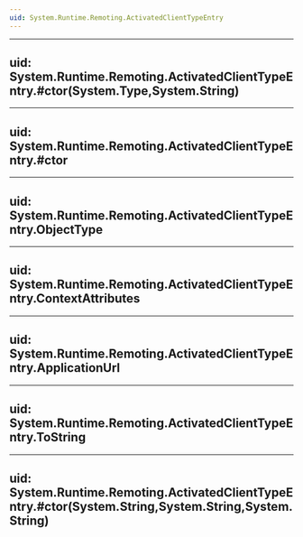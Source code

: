 ```yaml
---
uid: System.Runtime.Remoting.ActivatedClientTypeEntry
---
```


---
uid: System.Runtime.Remoting.ActivatedClientTypeEntry.#ctor(System.Type,System.String)
---

---
uid: System.Runtime.Remoting.ActivatedClientTypeEntry.#ctor
---

---
uid: System.Runtime.Remoting.ActivatedClientTypeEntry.ObjectType
---

---
uid: System.Runtime.Remoting.ActivatedClientTypeEntry.ContextAttributes
---

---
uid: System.Runtime.Remoting.ActivatedClientTypeEntry.ApplicationUrl
---

---
uid: System.Runtime.Remoting.ActivatedClientTypeEntry.ToString
---

---
uid: System.Runtime.Remoting.ActivatedClientTypeEntry.#ctor(System.String,System.String,System.String)
---
